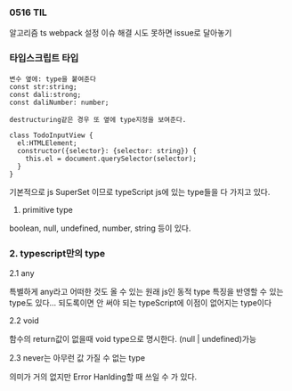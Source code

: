 ### 0516 TIL 

알고리즘 
ts webpack 설정 이슈 해결 시도 못하면 issue로 달아놓기 

### 타입스크립트 타입 

```
변수 옆에: type을 붙여준다
const str:string;
const dali:strong;
const daliNumber: number;

destructuring같은 경우 또 옆에 type지정을 보여준다. 

class TodoInputView {
  el:HTMLElement;
  constructor({selector}: {selector: string}) {
    this.el = document.querySelector(selector);
  }
}
```

기본적으로 js SuperSet 이므로 typeScript js에 있는 type들을 다 가지고 있다. 

1. primitive type 

boolean, null, undefined, number, string 등이 있다. 

### 2. typescript만의 type 

2.1 any

특별하게 any라고 어떠한 것도 올 수 있는 원래 js인 동적 type 특징을 반영할 수 있는 type도 있다... 
되도록이면 안 써야 되는 typeScript에 이점이 없어지는 type이다 

2.2 void 

함수의 return값이 없을때 void type으로 명시한다. (null | undefined)가능 

2.3 never는 아무런 값 가질 수 없는 type

의미가 거의 없지만 Error Hanlding할 때 쓰일 수 가 있다.

```


```